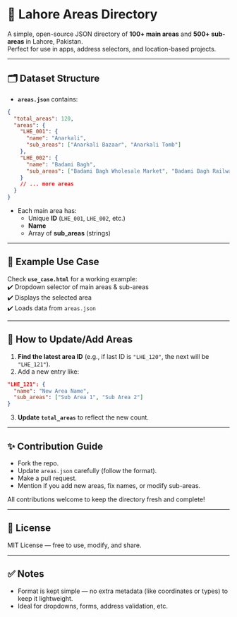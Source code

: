 
# 📍 Lahore Areas Directory

A simple, open-source JSON directory of **100+ main areas** and **500+ sub-areas** in Lahore, Pakistan.  
Perfect for use in apps, address selectors, and location-based projects.

---

## 🗂️ Dataset Structure

- **`areas.json`** contains:
```json
{
  "total_areas": 120,
  "areas": {
    "LHE_001": {
      "name": "Anarkali",
      "sub_areas": ["Anarkali Bazaar", "Anarkali Tomb"]
    },
    "LHE_002": {
      "name": "Badami Bagh",
      "sub_areas": ["Badami Bagh Wholesale Market", "Badami Bagh Railway Colony"]
    }
    // ... more areas
  }
}
```

- Each main area has:
  - Unique **ID** (`LHE_001`, `LHE_002`, etc.)
  - **Name**
  - Array of **sub_areas** (strings)

---

## 🧩 Example Use Case

Check **`use_case.html`** for a working example:  
✔️ Dropdown selector of main areas & sub-areas  
✔️ Displays the selected area  
✔️ Loads data from `areas.json`

---

## 🔄 How to Update/Add Areas

1. **Find the latest area ID** (e.g., if last ID is `"LHE_120"`, the next will be `"LHE_121"`).
2. Add a new entry like:
```json
"LHE_121": {
  "name": "New Area Name",
  "sub_areas": ["Sub Area 1", "Sub Area 2"]
}
```
3. **Update `total_areas`** to reflect the new count.

---

## ✨ Contribution Guide

- Fork the repo.
- Update `areas.json` carefully (follow the format).
- Make a pull request.
- Mention if you add new areas, fix names, or modify sub-areas.

All contributions welcome to keep the directory fresh and complete!

---

## 📜 License

MIT License — free to use, modify, and share.

---

## ✅ Notes
- Format is kept simple — no extra metadata (like coordinates or types) to keep it lightweight.
- Ideal for dropdowns, forms, address validation, etc.
